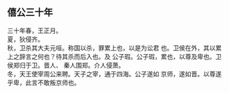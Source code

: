 ## 僖公三十年

三十年春，王正月。  
夏，狄侵齐。  
秋，卫杀其大夫元咺。称国以杀，罪累上也，以是为讼君
也。卫侯在外，其以累上之辞言之何也？待其杀而后入也。及
公子瑕。公子瑕，累也，以尊及卑也。卫侯郑归于卫。晋人、
秦人围郑。介人侵萧。  
冬，天王使宰周公来聘。天子之宰，通于四海。公子遂如
京师，遂如晋。以尊遂乎卑，此言不敢叛京师也。  

